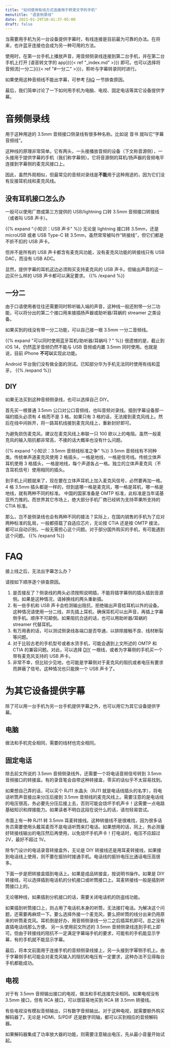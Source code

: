 ```yaml
---
title: "如何使用有线方式连接用于转录文字的手机"
menutitle: "语音侧录线"
date: 2021-01-29T10:41:37-05:00
draft: false
---
```


当需要用手机为另一台设备提供字幕时，有线连接是目前最为可靠的办法。在将来，也许蓝牙连接也会成为另一种可用的方法。

使用时，在第一台手机上播放声音，用音频侧录线连接到第二台手机，并在第二台手机上打开 [语音转文字的 app]({{< ref "_index.md" >}}) 即可。也可以选择将音频流[一分二]({{< ref "#一分二" >}})，聆听与字幕转录同时进行。

如果使用这种音频线不能出字幕，可参考 [FAQ](#diy) 一节排查原因。

最后，我们简单讨论了一下如何用手机为电脑、电视、固定电话等其它设备提供字幕。

# 音频侧录线

用于这种用途的 3.5mm 音频接口侧录线有很多种名称。比如说 音书 就叫它“字幕音频线”。

这种线的原理非常简单。它有两头，一头接播放音频的设备（下文称音源侧），一头接用于提供字幕的手机（我们称字幕侧）。它将音源侧的耳机/扬声器的音频电平连接到字幕侧的麦克风接口上。

因此，虽然外观相似，但最常见的音频对录线是**不能**用于这种用途的，因为它们没有反接耳机线和麦克风线。

## 没有耳机接口怎么办

一般可以使用厂商或第三方提供的 USB/lightning 口转 3.5mm 音频接口转接线（或者叫 USB 声卡）。


{{% expand "小知识：USB 声卡" %}}
无论是 lightning 接口转 3.5mm，还是 microUSB 或者 USB Type-C 转 3.5mm，虽然常常被叫作“转接线”，但它们都是不折不扣的 USB 声卡。

但并不是所有的 USB 声卡都含有麦克风功能，没有麦克风功能的转接线只有 USB DAC，而没有 USB ADC。

显然，提供字幕的耳机这边必须购买支持麦克风的 USB 声卡。但输出声音的这一边买什么样的 USB 声卡都可以满足要求。
{{% /expand %}}

## 一分二

由于口语使用者往往还需要同时聆听输入端的声音，这种线一般还附带一分二功能，可以将分出的第二个接口用来接插扬声器或助听器/耳蜗的 streamer 之类设备。

如果买到的线没有带一分二功能，可以自己接一根 3.5mm 一分二音频线。

{{% expand "可以同时使用蓝牙耳机/助听器/耳蜗吗？" %}}
很遗憾的是，截止到 iOS 14，仍然蓝牙音频仍然不能与 USB 音频或内置 3.5mm 同时使用。也就是说，目前 iPhone **不可以**实现此功能。

Android 平台我们没有做全面的测试。已知部分华为手机无法同时使用有线和蓝牙。
{{% /expand %}}
## DIY

如果无法买到这种音频侧录线，也可以选择自己 DIY。

首先买一根普通 3.5mm 公口对公口音频线，也叫音频对录线。插到字幕设备那一端的插头必须有 4 格而不是 3 格。如果只有 3 格的话，无法接到麦克风线上。然后在线中间拆开，将一路耳机线接到麦克风线上，重新封好即可。

为避免损伤麦克风，建议在麦克风线上串联一只 100 欧以上的电阻。虽然一般麦克风的输入阻抗都非常高，不接的话大概率也没有什么问题。

{{% expand "小知识：3.5mm 音频线标准之争" %}}
3.5mm 音频线有不同种类。传统单声道麦克风使用 2 格插头，一格是地线，一格是信号线。传统立体声耳机使用 3 格插头，一格是地线，每个声道各占一格。独立的立体声麦克风（不含耳机信号）使用相同的插头。

到手机上问题就来了，现在要在立体声耳机上加入麦克风信号，必然要再加一格。4 格 3.5mm 插头都是一样的，但到底哪一格是麦克风，哪一格是耳机，哪一格是地线，就有两种不同的标准。
中国的国家准备是 OMTP 标准，此标准是当年诺基亚所力推的。而世界其它市场上，绝大部分手机厂商已经转为支持苹果所支持的 CTIA 标准。

那么，岂不是侧录线也会有两种不同的接法？实际上，在国内销售的手机为了应对两种标准的乱局，一般都搭载了自适应芯片，无论按 CTIA 还是按 OMTP 接法，都可以自动识别。一般无需担心这个问题。对于部分国外购买的手机，有可能遇到这个问题。
{{% /expand %}}

# FAQ

接上线之后，无法出字幕怎么办？

请按如下顺序逐个排查原因。

1. 是否接反了？侧录线的两头必须按照说明插，不能将插字幕侧的插头插到音源侧。如果是这种情况，请掉换线的两头重新插。
2. 有一些手机和 USB 声卡会检测输出阻抗，拒绝输出声音给耳机以外的设备。这种情况请使用一分二线，并先插上耳机，确保耳机可以出声音，再插上字幕侧手机。顺序不可颠倒。如果阻抗合适的话，也可以用助听器/耳蜗的 streamer 代替耳机。
3. 有万用表的话，可以测试侧录线各端口是否导通，以排除接触不良、线材断裂等问题。
4. 对于比较古老的手机型号或者水货手机，可能会遇到上文所述的 OMTP 和 CTIA 的兼容问题。对此，可以选择 [DIY](#diy) 一根线，或者为字幕侧的手机买一个带有麦克风支持的 USB 声卡。
5. 非常不幸，但比较少见地，也可能是字幕侧对于麦克风的阻抗或者电压有要求而屏蔽了信号。这种情况也只能换一个 USB 声卡了。

# 为其它设备提供字幕

除了可以用一台手机为另一台手机提供字幕之外，也可以用它为其它设备提供字幕。

## 电脑

做法和手机完全相同，需要的线材也完全相同。

## 固定电话

除去前文所说的 3.5mm 音频侧录线外，还需要一个将电话音频信号转到 3.5mm 音频接口的转接盒。有的录音笔会自带这种转接盒，零买的话似乎不太容易找到。

如果想自己弄的话，可以买个 RJ11 水晶头（RJ11 就是电话线插头的名字），将电话听筒声音接出来分压后接到 3.5mm 音频线的麦克风线上。需要注意的是电话线的电压很高，务必要先分压后接上去，否则可能会烧坏手机声卡！这需要一点电路基础知识和焊接能力。如果读者不明白这段在说什么的话，请勿轻易尝试。

市面上有一种 RJ11 转 3.5mm 耳麦转接线。这种转接线不是很难找，因为很多话务员需要使用头戴耳麦而不是电话听筒来打电话。如果想用的话，同上，务必测量好转接线输出的电压然后再使用，以免烧坏手机声卡！打电话时，电压不应超过 2V，最好不超过 1V。

除专门设计的电话录音转接盒外，无论是 DIY 转接线还是用耳麦转接线，如果接到电话线上使用，则不要在振铃时接通手机。电话线的振铃电压比通话电压高很多。

下面一步是把转接盒插到电话上。如果是成品转接盒，按说明书操作。如果是 DIY 转接线，可以选择插到电话机的分机接口或听筒接口上。耳麦转接线一般是插到听筒接口上的。

无论哪种线，如果插到分机接口的话，需要关闭电话机的防盗线功能。

如果插到听筒接口上，则占用了电话机本身的听筒，无法接打电话。为解决这个问题，还需要再麻烦一下。要么选择外接一个麦克风，要么把听筒的线分出来仍用原来的听筒麦克风。耳机倒是好办，用音频侧录线一分二之后插耳机即可。总之没有直插电话线那么方便。
另一头使用前文所述的 3.5mm 音频侧录线连到手机上即可。但由于转接线的阻抗不一定满足字幕端手机的要求，可能有的手机能显示字幕，有的手机就不能显示字幕。

最后，将本文前面用于连接手机的音频侧录线接上，另一头接到字幂侧手机上。由于字幕侧手机可能会对麦克风输入的阻抗和电压有一定要求，这种办法不见得每台手机都能成功。

## 电视

对于有 3.5mm 音频输出接口的电视，做法和手机连接完全相同。如果电视没有 3.5mm 接口，但有 RCA 接口，可以很容易地买到 RCA 转 3.5mm 转接线。

有些电视没有模拟音频输出，只有数字音频输出。对于这种电视，就需要额外购买解码器了。无论是 HDMI、S/PDIF 还是数字同轴，都可以买到相应的音频解码器。

如果解码器集成了功率放大器的功能，则需要注意输出电压，先从最小音量开始试起。


